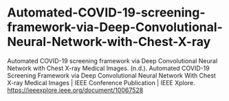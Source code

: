 # Automated-COVID-19-screening-framework-via-Deep-Convolutional-Neural-Network-with-Chest-X-ray
Automated COVID-19 screening framework via Deep Convolutional Neural Network with Chest X-ray Medical Images. (n.d.). Automated COVID-19 Screening Framework via Deep Convolutional Neural Network With Chest X-ray Medical Images | IEEE Conference Publication | IEEE Xplore. https://ieeexplore.ieee.org/document/10067528

